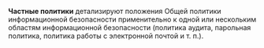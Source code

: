 **Частные политики** детализируют положения Общей политики информационной безопасности применительно к одной или нескольким областям информационной безопасности (политика аудита, парольная политика, политика работы с электронной почтой и т. п.).